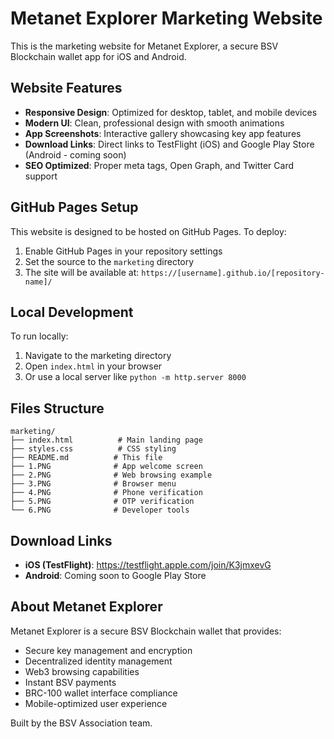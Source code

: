 # Metanet Explorer Marketing Website

This is the marketing website for Metanet Explorer, a secure BSV Blockchain wallet app for iOS and Android.

## Website Features

- **Responsive Design**: Optimized for desktop, tablet, and mobile devices
- **Modern UI**: Clean, professional design with smooth animations
- **App Screenshots**: Interactive gallery showcasing key app features
- **Download Links**: Direct links to TestFlight (iOS) and Google Play Store (Android - coming soon)
- **SEO Optimized**: Proper meta tags, Open Graph, and Twitter Card support

## GitHub Pages Setup

This website is designed to be hosted on GitHub Pages. To deploy:

1. Enable GitHub Pages in your repository settings
2. Set the source to the `marketing` directory
3. The site will be available at: `https://[username].github.io/[repository-name]/`

## Local Development

To run locally:

1. Navigate to the marketing directory
2. Open `index.html` in your browser
3. Or use a local server like `python -m http.server 8000`

## Files Structure

```
marketing/
├── index.html          # Main landing page
├── styles.css          # CSS styling
├── README.md          # This file
├── 1.PNG              # App welcome screen
├── 2.PNG              # Web browsing example
├── 3.PNG              # Browser menu
├── 4.PNG              # Phone verification
├── 5.PNG              # OTP verification
└── 6.PNG              # Developer tools
```

## Download Links

- **iOS (TestFlight)**: https://testflight.apple.com/join/K3jmxevG
- **Android**: Coming soon to Google Play Store

## About Metanet Explorer

Metanet Explorer is a secure BSV Blockchain wallet that provides:

- Secure key management and encryption
- Decentralized identity management
- Web3 browsing capabilities
- Instant BSV payments
- BRC-100 wallet interface compliance
- Mobile-optimized user experience

Built by the BSV Association team.
